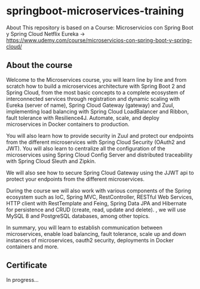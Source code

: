 # springboot-microservices-training
About This repository is based on a Course: Microservicios con Spring Boot y Spring Cloud Netflix Eureka -> https://www.udemy.com/course/microservicios-con-spring-boot-y-spring-cloud/

## About the course
Welcome to the Microservices course, you will learn line by line and from scratch how to build a microservices architecture with Spring Boot 2 and Spring Cloud, from the most basic concepts to a complete ecosystem of interconnected services through registration and dynamic scaling with Eureka (server of name), Spring Cloud Gateway (gateway) and Zuul, implementing load balancing with Spring Cloud LoadBalancer and Ribbon, fault tolerance with Resilience4J. Automate, scale, and deploy microservices in Docker containers to production.

You will also learn how to provide security in Zuul and protect our endpoints from the different microservices with Spring Cloud Security (OAuth2 and JWT). You will also learn to centralize all the configuration of the microservices using Spring Cloud Config Server and distributed traceability with Spring Cloud Sleuth and Zipkin.

We will also see how to secure Spring Cloud Gateway using the JJWT api to protect your endpoints from the different microservices.

During the course we will also work with various components of the Spring ecosystem such as IoC, Spring MVC, RestController, RESTful Web Services, HTTP client with RestTemplate and Feing, Spring Data JPA and Hibernate for persistence and CRUD (create, read, update and delete). , we will use MySQL 8 and PostgreSQL databases, among other topics.

In summary, you will learn to establish communication between microservices, enable load balancing, fault tolerance, scale up and down instances of microservices, oauth2 security, deployments in Docker containers and more.

## Certificate
In progress...
